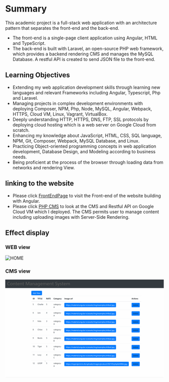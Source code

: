 # Summary 
This academic project is a full-stack web application with an architecture pattern that separates the front-end and the back-end.  
- The front-end is a single-page client application using Angular, HTML and TypeScript.  
- The back-end is built with Laravel, an open-source PHP web framework, which provides a backend rendering CMS and manages the MySQL Database. A restful API is created to send JSON file to the front-end. 
&emsp;
## Learning Objectives 
- Extending my web application development skills through learning new languages and relevant Frameworks including Angular, Typescript, Php and Laravel. 
- Managing projects in complex development environments with deploying Composer, NPM, Php, Node, MySQL, Angular, Webpack, HTTPS, Cloud VM, Linux, Vagrant, VirtualBox. 
- Deeply understanding HTTP, HTTPS, DNS, FTP, SSL protocols by deploying cloud hosting which is a web server on Google Cloud from scratch. 
- Enhancing my knowledge about JavaScript, HTML, CSS, SQL language, NPM, Git, Composer, Webpack, MySQL Database, and Linux. 
- Practicing Object-oriented programming concepts in web application development, Database Design, and Modeling according to business needs.  
- Being proficient at the process of the browser through loading data from networks and rendering View. 
&emsp;
## linking to the website
- Please click [FrontEndPage](https://feixiangdjames.github.io/webproject/) to visit the Front-end of the website building with Angular.
- Please click [PHP CMS](https://myprojectcms.tk/pets) to look at the CMS and Restful API on Google Cloud VM which I deployed. The CMS permits user to manage content including uploading images with Server-Side Rendering.
## Effect display
### WEB view
![HOME](https://github.com/feixiangdjames/AngularPHP/blob/main/picture/store1.gif)
### CMS view 
![index](https://github.com/feixiangdjames/AngularPHP/blob/main/picture/cms1.gif)

